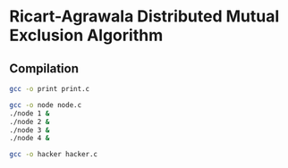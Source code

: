 # Ricart-Agrawala Distributed Mutual Exclusion Algorithm

## Compilation
```sh
gcc -o print print.c

gcc -o node node.c
./node 1 &
./node 2 &
./node 3 &
./node 4 &

gcc -o hacker hacker.c
